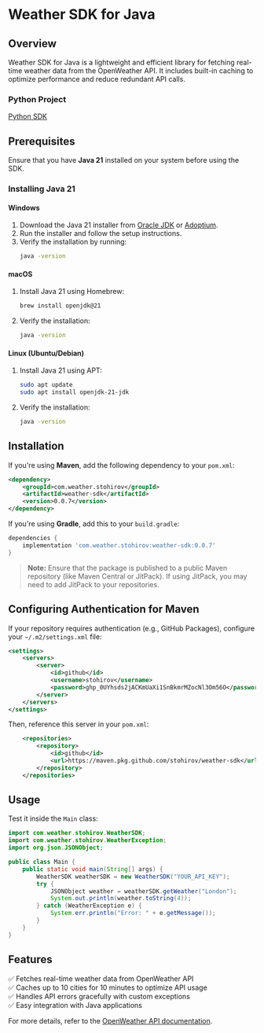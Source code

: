 # Weather SDK for Java

## Overview
Weather SDK for Java is a lightweight and efficient library for fetching real-time weather data from the OpenWeather API. It includes built-in caching to optimize performance and reduce redundant API calls.

### Python Project
[Python SDK](https://github.com/stohirov/weather-sdk-python)

## Prerequisites
Ensure that you have **Java 21** installed on your system before using the SDK.

### Installing Java 21
#### Windows
1. Download the Java 21 installer from [Oracle JDK](https://www.oracle.com/java/technologies/javase/jdk21-archive-downloads.html) or [Adoptium](https://adoptium.net/).
2. Run the installer and follow the setup instructions.
3. Verify the installation by running:
   ```sh
   java -version
   ```

#### macOS
1. Install Java 21 using Homebrew:
   ```sh
   brew install openjdk@21
   ```
2. Verify the installation:
   ```sh
   java -version
   ```

#### Linux (Ubuntu/Debian)
1. Install Java 21 using APT:
   ```sh
   sudo apt update
   sudo apt install openjdk-21-jdk
   ```
2. Verify the installation:
   ```sh
   java -version
   ```

## Installation

If you're using **Maven**, add the following dependency to your `pom.xml`:

```xml
<dependency>
    <groupId>com.weather.stohirov</groupId>
    <artifactId>weather-sdk</artifactId>
    <version>0.0.7</version>
</dependency>
```

If you're using **Gradle**, add this to your `build.gradle`:

```gradle
dependencies {
    implementation 'com.weather.stohirov:weather-sdk:0.0.7'
}
```

> **Note:** Ensure that the package is published to a public Maven repository (like Maven Central or JitPack). If using JitPack, you may need to add JitPack to your repositories.

## Configuring Authentication for Maven
If your repository requires authentication (e.g., GitHub Packages), configure your `~/.m2/settings.xml` file:

```xml
<settings>
    <servers>
        <server>
            <id>github</id>
            <username>stohirov</username>
            <password>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</password> // with read:package access
        </server>
    </servers>
</settings>
```

Then, reference this server in your `pom.xml`:

```xml
    <repositories>
        <repository>
            <id>github</id>
            <url>https://maven.pkg.github.com/stohirov/weather-sdk</url>
        </repository>
    </repositories>
```

## Usage
Test it inside the `Main` class:

```java
import com.weather.stohirov.WeatherSDK;
import com.weather.stohirov.WeatherException;
import org.json.JSONObject;

public class Main {
    public static void main(String[] args) {
        WeatherSDK weatherSDK = new WeatherSDK("YOUR_API_KEY");
        try {
            JSONObject weather = weatherSDK.getWeather("London");
            System.out.println(weather.toString(4));
        } catch (WeatherException e) {
            System.err.println("Error: " + e.getMessage());
        }
    }
}
```

## Features
✅ Fetches real-time weather data from OpenWeather API  
✅ Caches up to 10 cities for 10 minutes to optimize API usage  
✅ Handles API errors gracefully with custom exceptions  
✅ Easy integration with Java applications  

For more details, refer to the [OpenWeather API documentation](https://openweathermap.org/api).

